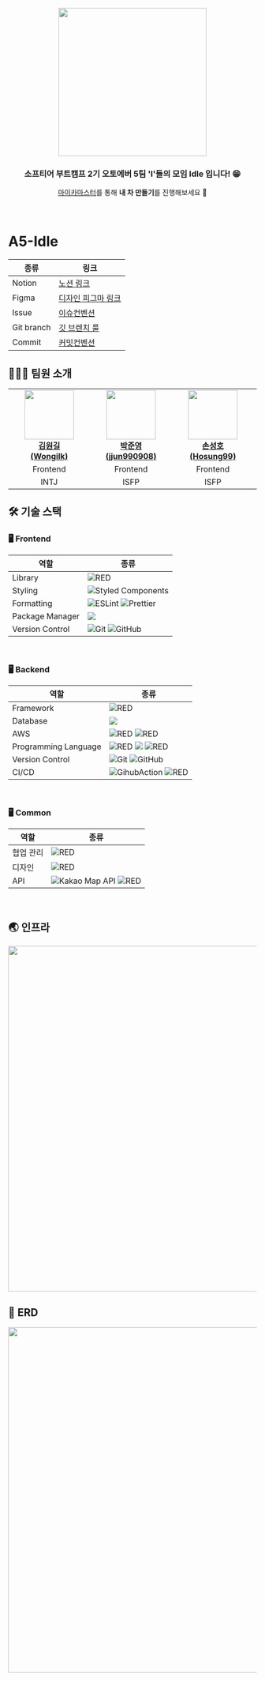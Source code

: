 
<p align="center">
      <a href="https://i-want-to-go-autoever.shop/" target="_blank">    
            <img src ="https://github.com/softeerbootcamp-2nd/A5-Idle/assets/97280492/9c1c72c5-3178-42d4-9ce1-c99cb58c062c" href="https://i-want-to-go-autoever.shop/" width=300px>
      </a>
</p>

<div align = "center">

<h3>소프티어 부트캠프 2기 오토에버 5팀 'I'들의 모임 Idle 입니다! 😁</h3>


[마이카마스터](https://i-want-to-go-autoever.shop/)를 통해 **내 차 만들기**를 진행해보세요 🚙 <br> <br> <br>

</div>


# A5-Idle

| 종류 | 링크 |
| --- | --- |
| Notion | [노션 링크](https://daffodil-moose-d1e.notion.site/A5-Idle-7c29e9aa89464b6d8bddebc1f3a1322f?pvs=4) |
| Figma | [디자인 피그마 링크](https://www.figma.com/file/CTbEDEVSKBzJzogV8OoW4d/Handoff_guidelines-(%EB%A7%88%EC%9D%B4%EC%B9%B4%EB%A7%88%EC%8A%A4%ED%84%B0)?type=design&node-id=1:6&mode=design&t=VZ05WB7OM2D3WIWI-1)|
| Issue |[이슈컨벤션](https://github.com/softeerbootcamp-2nd/A5-Idle/wiki/A5%E2%80%90Idle-%EA%B7%B8%EB%9D%BC%EC%9A%B4%EB%93%9C-%EB%A3%B0#%EC%9D%B4%EC%8A%88-%EC%BB%A8%EB%B2%A4%EC%85%98)|
| Git branch | [깃 브렌치 룰](https://github.com/softeerbootcamp-2nd/A5-Idle/wiki/A5%E2%80%90Idle-%EA%B7%B8%EB%9D%BC%EC%9A%B4%EB%93%9C-%EB%A3%B0#%EA%B9%83-%EB%B8%8C%EB%A0%8C%EC%B9%98-%EB%A3%B0)|
| Commit | [커밋컨벤션](https://github.com/softeerbootcamp-2nd/A5-Idle/wiki/A5%E2%80%90Idle-%EA%B7%B8%EB%9D%BC%EC%9A%B4%EB%93%9C-%EB%A3%B0#%EC%BB%A4%EB%B0%8B-%EC%BB%A8%EB%B2%A4%EC%85%98)|

## 👩🏻‍💻 팀원 소개

<table>
    <tr align="center">
        <td style="min-width: 150px;">
            <a href="https://github.com/Wongilk">
              <img src="https://github.com/Wongilk.png" width="100">
              <br />
              <b>김원길 </br>(Wongilk)</b>
            </a> 
        </td>
        <td style="min-width: 150px;">
            <a href="https://github.com/jjun990908">
              <img src="https://github.com/jjun990908.png" width="100">
              <br />
              <b>박준영</br> (jjun990908)</b>
            </a>
        </td>
        <td style="min-width: 150px;">
            <a href="https://github.com/Hosung99">
              <img src="https://github.com/Hosung99.png" width="100">
              <br />
              <b>손성호 </br>(Hosung99)</b>
            </a>
        </td>
        <td style="min-width: 150px;">
            <a href="https://github.com/sue06004">
              <img src="https://github.com/sue06004.png" width="100">
              <br />
              <b>김우혁 </br>(sue06004)</b>
            </a> 
        </td>
        <td style="min-width: 150px;">
            <a href="https://github.com/jeongyeonKimm">
              <img src="https://github.com/jeongyeonKimm.png" width="100">
              <br />
              <b>김정연 </br>(jeongyeonKimm)</b>
            </a> 
        </td>
        <td style="min-width: 150px;">
            <a href="https://github.com/Hypersand">
              <img src="https://github.com/Hypersand.png" width="100">
              <br />
              <b>손승완 </br>(Hypersand)</b>
            </a> 
        </td>
    </tr>
    <tr align="center">
        <td>
            Frontend
        </td>
        <td>
            Frontend
        </td>
        <td>
            Frontend
        </td>
                <td>
            Backend
        </td>
                <td>
            Backend
        </td>   <td>
            Backend
        </td>
    </tr>
      <tr align="center">
        <td>
            INTJ
        </td>
        <td>
            ISFP
        </td>
        <td>
            ISFP
        </td>
                <td>
            ISTJ
        </td>
                <td>
            ISFJ
        </td>   <td>
            INFP
        </td>
    </tr>
</table>



## 🛠 기술 스택

### 🖥 Frontend
|역할|종류|
|-|-|
|Library|<img alt="RED" src ="https://img.shields.io/badge/REACT-61DAFB.svg?&style=for-the-badge&logo=React&logoColor=white"/> 
|Styling|![Styled Components](https://img.shields.io/badge/styled--components-DB7093?style=for-the-badge&logo=styled-components&logoColor=white)|
|Formatting|![ESLint](https://img.shields.io/badge/ESLint-4B3263?style=for-the-badge&logo=eslint&logoColor=white) ![Prettier](https://img.shields.io/badge/Prettier-F7B93E?style=for-the-badge&logo=prettier&logoColor=white)|
|Package Manager|![](https://img.shields.io/badge/npm-CB3837.svg?style=for-the-badge&logo=npm&logoColor=white)|                                         
|Version Control|![Git](https://img.shields.io/badge/git-%23F05033.svg?style=for-the-badge&logo=git&logoColor=white) ![GitHub](https://img.shields.io/badge/github-%23121011.svg?style=for-the-badge&logo=github&logoColor=white) |
<br />

### 🖥 Backend



|역할|종류|
|-|-|
|Framework|<img alt="RED" src ="https://img.shields.io/badge/SPRING Boot-6DB33F.svg?&style=for-the-badge&logo=SpringBoot&logoColor=white"/> |
|Database|<img src="https://img.shields.io/badge/mysql-4479A1?style=for-the-badge&logo=mysql&logoColor=white">|
|AWS|<img alt="RED" src ="https://img.shields.io/badge/amazonec2-FF9900.svg?&style=for-the-badge&logo=AmazonRds&logoColor=white"/> <img alt="RED" src ="https://img.shields.io/badge/Amazon S3-569A31.svg?&style=for-the-badge&logo=AmazonS3&logoColor=white"/>|
|Programming Language|<img alt="RED" src ="https://img.shields.io/badge/JAVA-004027.svg?&style=for-the-badge&logo=Jameson&logoColor=white"/> <img src="https://img.shields.io/badge/SQL-4479A1?style=for-the-badge&logo=mysql&logoColor=white"> <img alt="RED" src ="https://img.shields.io/badge/Jdbc Tempate-6DB33F.svg?&style=for-the-badge&logo=Jdbc Tempate&logoColor=white"/>|                            
|Version Control|![Git](https://img.shields.io/badge/git-%23F05033.svg?style=for-the-badge&logo=git&logoColor=white) ![GitHub](https://img.shields.io/badge/github-%23121011.svg?style=for-the-badge&logo=github&logoColor=white) |
|CI/CD|![GihubAction](https://img.shields.io/badge/githubactions-2088FF?style=for-the-badge&logo={githubactions}&logoColor={white}) <img alt="RED" src ="https://img.shields.io/badge/Amazon S3-569A31.svg?&style=for-the-badge&logo=AmazonS3&logoColor=white"/> |
<br />

### 🖥 Common
|역할|종류|
|-|-|
|협업 관리|<img alt="RED" src ="https://img.shields.io/badge/Notion-000000.svg?&style=for-the-badge&logo=Notion&logoColor=white"/> |
|디자인|<img alt="RED" src ="https://img.shields.io/badge/Figma-F24E1E.svg?&style=for-the-badge&logo=Figma&logoColor=white"/>|
|API|![Kakao Map API](https://img.shields.io/badge/Rest-4B3263?style=for-the-badge&logo=rest&logoColor=white) <img alt="RED" src ="https://img.shields.io/badge/Kakao Map API-FFCD00.svg?&style=for-the-badge&logo=Kakao&logoColor=white"/>         

<br />

## 🌏 인프라

<p align="center">
      <a>    
            <img src ="https://github.com/softeerbootcamp-2nd/A5-Idle/assets/97280492/9d957093-a8b0-4b05-be92-355fa4304bd9" href="https://i-want-to-go-autoever.shop/" width=700px>
      </a>
</p>


## 🌈 ERD

<p align="center">
      <a>    
            <img src ="https://github.com/softeerbootcamp-2nd/A5-Idle/assets/97280492/4df9fd47-2e32-4b12-abc5-7353e8f63296" href="https://i-want-to-go-autoever.shop/" width=1100px height=700px>
      </a>
</p>

